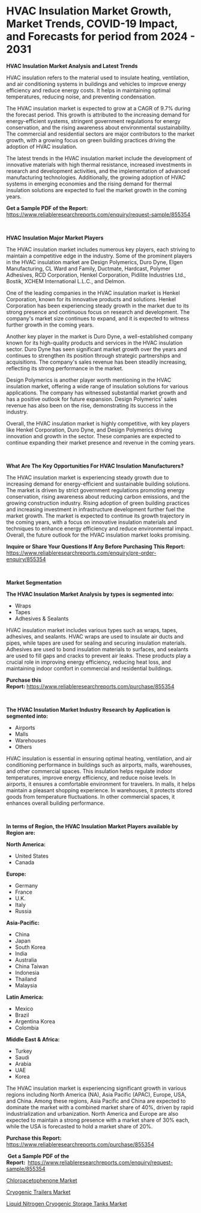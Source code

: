 <p><h1>HVAC Insulation Market Growth, Market Trends, COVID-19 Impact, and Forecasts for period from 2024 - 2031</h1></p><p><strong>HVAC Insulation Market Analysis and Latest Trends</strong></p>
<p><p>HVAC insulation refers to the material used to insulate heating, ventilation, and air conditioning systems in buildings and vehicles to improve energy efficiency and reduce energy costs. It helps in maintaining optimal temperatures, reducing noise, and preventing condensation.</p><p>The HVAC insulation market is expected to grow at a CAGR of 9.7% during the forecast period. This growth is attributed to the increasing demand for energy-efficient systems, stringent government regulations for energy conservation, and the rising awareness about environmental sustainability. The commercial and residential sectors are major contributors to the market growth, with a growing focus on green building practices driving the adoption of HVAC insulation.</p><p>The latest trends in the HVAC insulation market include the development of innovative materials with high thermal resistance, increased investments in research and development activities, and the implementation of advanced manufacturing technologies. Additionally, the growing adoption of HVAC systems in emerging economies and the rising demand for thermal insulation solutions are expected to fuel the market growth in the coming years.</p></p>
<p><strong>Get a Sample PDF of the Report:&nbsp;</strong> <a href="https://www.reliableresearchreports.com/enquiry/request-sample/855354">https://www.reliableresearchreports.com/enquiry/request-sample/855354</a></p>
<p>&nbsp;</p>
<p><strong>HVAC Insulation Major Market Players</strong></p>
<p><p>The HVAC insulation market includes numerous key players, each striving to maintain a competitive edge in the industry. Some of the prominent players in the HVAC insulation market are Design Polymerics, Duro Dyne, Elgen Manufacturing, CL Ward and Family, Ductmate, Hardcast, Polymer Adhesives, RCD Corporation, Henkel Corporation, Pidilite Industries Ltd., Bostik, XCHEM International L.L.C., and Delmon.</p><p>One of the leading companies in the HVAC insulation market is Henkel Corporation, known for its innovative products and solutions. Henkel Corporation has been experiencing steady growth in the market due to its strong presence and continuous focus on research and development. The company's market size continues to expand, and it is expected to witness further growth in the coming years.</p><p>Another key player in the market is Duro Dyne, a well-established company known for its high-quality products and services in the HVAC insulation sector. Duro Dyne has seen significant market growth over the years and continues to strengthen its position through strategic partnerships and acquisitions. The company's sales revenue has been steadily increasing, reflecting its strong performance in the market.</p><p>Design Polymerics is another player worth mentioning in the HVAC insulation market, offering a wide range of insulation solutions for various applications. The company has witnessed substantial market growth and has a positive outlook for future expansion. Design Polymerics' sales revenue has also been on the rise, demonstrating its success in the industry.</p><p>Overall, the HVAC insulation market is highly competitive, with key players like Henkel Corporation, Duro Dyne, and Design Polymerics driving innovation and growth in the sector. These companies are expected to continue expanding their market presence and revenue in the coming years.</p></p>
<p>&nbsp;</p>
<p><strong>What Are The Key Opportunities For HVAC Insulation Manufacturers?</strong></p>
<p><p>The HVAC insulation market is experiencing steady growth due to increasing demand for energy-efficient and sustainable building solutions. The market is driven by strict government regulations promoting energy conservation, rising awareness about reducing carbon emissions, and the growing construction industry. Rising adoption of green building practices and increasing investment in infrastructure development further fuel the market growth. The market is expected to continue its growth trajectory in the coming years, with a focus on innovative insulation materials and techniques to enhance energy efficiency and reduce environmental impact. Overall, the future outlook for the HVAC insulation market looks promising.</p></p>
<p><strong>Inquire or Share Your Questions If Any Before Purchasing This Report:</strong> <a href="https://www.reliableresearchreports.com/enquiry/pre-order-enquiry/855354">https://www.reliableresearchreports.com/enquiry/pre-order-enquiry/855354</a></p>
<p>&nbsp;</p>
<p><strong>Market Segmentation</strong></p>
<p><strong>The HVAC Insulation Market Analysis by types is segmented into:</strong></p>
<p><ul><li>Wraps</li><li>Tapes</li><li>Adhesives & Sealants</li></ul></p>
<p><p>HVAC insulation market includes various types such as wraps, tapes, adhesives, and sealants. HVAC wraps are used to insulate air ducts and pipes, while tapes are used for sealing and securing insulation materials. Adhesives are used to bond insulation materials to surfaces, and sealants are used to fill gaps and cracks to prevent air leaks. These products play a crucial role in improving energy efficiency, reducing heat loss, and maintaining indoor comfort in commercial and residential buildings.</p></p>
<p><strong>Purchase this Report:&nbsp;</strong><a href="https://www.reliableresearchreports.com/purchase/855354">https://www.reliableresearchreports.com/purchase/855354</a></p>
<p>&nbsp;</p>
<p><strong>The HVAC Insulation Market Industry Research by Application is segmented into:</strong></p>
<p><ul><li>Airports</li><li>Malls</li><li>Warehouses</li><li>Others</li></ul></p>
<p><p>HVAC insulation is essential in ensuring optimal heating, ventilation, and air conditioning performance in buildings such as airports, malls, warehouses, and other commercial spaces. This insulation helps regulate indoor temperatures, improve energy efficiency, and reduce noise levels. In airports, it ensures a comfortable environment for travelers. In malls, it helps maintain a pleasant shopping experience. In warehouses, it protects stored goods from temperature fluctuations. In other commercial spaces, it enhances overall building performance.</p></p>
<p>&nbsp;</p>
<p><strong>In terms of Region, the HVAC Insulation Market Players available by Region are:</strong></p>
<p>
    <p> <strong> North America: </strong>
        <ul>
            <li>United States</li>
            <li>Canada</li>
        </ul>
        </p> 
    <p> <strong> Europe: </strong>
        <ul>
            <li>Germany</li>
            <li>France</li>
            <li>U.K.</li>
            <li>Italy</li>
            <li>Russia</li>
        </ul>
        </p> 
    <p> <strong> Asia-Pacific: </strong>
        <ul>
            <li>China</li>
            <li>Japan</li>
            <li>South Korea</li>
            <li>India</li>
            <li>Australia</li>
            <li>China Taiwan</li>
            <li>Indonesia</li>
            <li>Thailand</li>
            <li>Malaysia</li>
        </ul>
        </p> 
    <p> <strong> Latin America: </strong>
        <ul>
            <li>Mexico</li>
            <li>Brazil</li>
            <li>Argentina Korea</li>
            <li>Colombia</li>
        </ul>
        </p> 
    <p> <strong> Middle East & Africa: </strong>
        <ul>
            <li>Turkey</li>
            <li>Saudi</li>
            <li>Arabia</li>
            <li>UAE</li>
            <li>Korea</li>
        </ul>
    </p>
    </p>
<p><p>The HVAC insulation market is experiencing significant growth in various regions including North America (NA), Asia Pacific (APAC), Europe, USA, and China. Among these regions, Asia Pacific and China are expected to dominate the market with a combined market share of 40%, driven by rapid industrialization and urbanization. North America and Europe are also expected to maintain a strong presence with a market share of 30% each, while the USA is forecasted to hold a market share of 20%.</p></p>
<p><strong>Purchase this Report: </strong><a href="https://www.reliableresearchreports.com/purchase/855354">https://www.reliableresearchreports.com/purchase/855354</a></p>
<p>&nbsp;<strong>Get a Sample PDF of the Report:&nbsp;&nbsp;</strong><a href="https://www.reliableresearchreports.com/enquiry/request-sample/855354">https://www.reliableresearchreports.com/enquiry/request-sample/855354</a></p>
<p><strong></strong></p>
<p><p><a href="https://github.com/ruddyyedelwadw/Market-Research-Report-List-1/blob/main/chloroacetophenone-market.md">Chloroacetophenone Market</a></p><p><a href="https://view.publitas.com/reportprime-1/cryogenic-trailers-market-analysis-and-market-size-global-industry-overview-market-segmentation-and-forecast-2023-to-2030/">Cryogenic Trailers Market</a></p><p><a href="https://view.publitas.com/reportprime-1/liquid-nitrogen-cryogenic-storage-tanks-market-provides-detailed-segmentation-of-this-market-based-on-type-application-and-region-and-forecast-for-the-period-from-2023-2030/">Liquid Nitrogen Cryogenic Storage Tanks Market</a></p></p>
